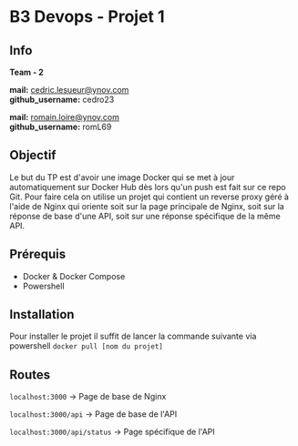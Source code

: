 # B3 Devops - Projet 1
## Info

**Team - 2**

**mail:** cedric.lesueur@ynov.com <br>
**github​_username:** cedro23

**mail:** romain.loire@ynov.com <br>
**github​_username:** romL69

## Objectif
Le but du TP est d'avoir une image Docker qui se met à jour automatiquement sur Docker Hub dès lors qu'un push est fait sur ce repo Git.
Pour faire cela on utilise un projet qui contient un reverse proxy géré à l'aide de Nginx qui oriente soit sur la page principale
de Nginx, soit sur la réponse de base d'une API, soit sur une réponse spécifique de la même API.

## Prérequis

- Docker & Docker Compose
- Powershell

## Installation

Pour installer le projet il suffit de lancer la commande suivante via powershell
`docker pull [nom du projet]`

## Routes

`localhost:3000` &rarr; Page de base de Nginx

`localhost:3000/api` &rarr; Page de base de l'API

`localhost:3000/api/status` &rarr; Page spécifique de l'API
